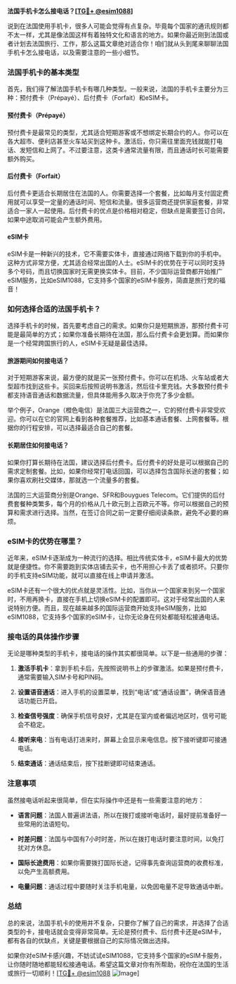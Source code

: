 **法国手机卡怎么接电话？[[TG💪+ @esim1088](https://t.me/s/esim1088)]**

说到在法国使用手机卡，很多人可能会觉得有点复杂。毕竟每个国家的通讯规则都不太一样，尤其是像法国这样有着独特文化和语言的地方。如果你最近刚到法国或者计划去法国旅行、工作，那么这篇文章绝对适合你！咱们就从头到尾来聊聊法国手机卡怎么接电话，以及需要注意的一些小细节。

### 法国手机卡的基本类型

首先，我们得了解法国手机卡有哪几种类型。一般来说，法国的手机卡主要分为三种：预付费卡（Prépayé）、后付费卡（Forfait）和eSIM卡。

#### 预付费卡（Prépayé）

预付费卡是最常见的类型，尤其适合短期游客或不想绑定长期合约的人。你可以在各大超市、便利店甚至火车站买到这种卡。激活后，你只需往里面充钱就能打电话、发短信和上网了。不过要注意，这类卡通常流量有限，而且通话时长可能需要额外购买。

#### 后付费卡（Forfait）

后付费卡更适合长期居住在法国的人。你需要选择一个套餐，比如每月支付固定费用就可以享受一定量的通话时间、短信和流量。很多运营商还提供家庭套餐，非常适合一家人一起使用。后付费卡的优点是价格相对稳定，但缺点是需要签订合同，如果中途取消可能会产生额外费用。

#### eSIM卡

eSIM卡是一种新兴的技术，它不需要实体卡，直接通过网络下载到你的手机中。这种方式非常方便，尤其适合经常出国的人士。eSIM卡的优势在于可以同时支持多个号码，而且切换国家时无需更换实体卡。目前，不少国际运营商都开始推广eSIM服务，比如eSIM1088，它支持多个国家的eSIM卡服务，简直是旅行党的福音！

### 如何选择合适的法国手机卡？

选择手机卡的时候，首先要考虑自己的需求。如果你只是短期旅游，那预付费卡可能是最简单的方式；如果你准备长期待在法国，那么后付费卡会更划算。而如果你是一个经常跨国旅行的人，eSIM卡无疑是最佳选择。

#### 旅游期间如何接电话？

对于短期游客来说，最方便的就是买一张预付费卡。你可以在机场、火车站或者大型超市找到这些卡。买回来后按照说明书激活，然后往卡里充钱。大多数预付费卡都支持语音通话和数据流量，但具体能用多久取决于你充了多少金额。

举个例子，Orange（橙色电信）是法国三大运营商之一，它的预付费卡非常受欢迎。你可以在它的官网上看到各种套餐推荐，比如基本通话套餐、上网套餐等。根据你的行程安排，可以选择最适合自己的套餐。

#### 长期居住如何接电话？

如果你打算长期待在法国，建议选择后付费卡。后付费卡的好处是可以根据自己的需求定制套餐。比如，如果你经常打电话回国，可以选择包含国际长途的套餐；如果你喜欢刷社交媒体，那就选一个流量多的套餐。

法国的三大运营商分别是Orange、SFR和Bouygues Telecom。它们提供的后付费套餐种类繁多，每个月的价格从几十欧元到上百欧元不等。你可以根据自己的预算和需求进行选择。当然，在签订合同之前一定要仔细阅读条款，避免不必要的麻烦。

### eSIM卡的优势在哪里？

近年来，eSIM卡逐渐成为一种流行的选择。相比传统实体卡，eSIM卡最大的优势就是便捷性。你不需要跑到实体店铺去买卡，也不用担心卡丢了或者损坏。只要你的手机支持eSIM功能，就可以直接在线上申请并激活。

eSIM卡还有一个很大的优点就是灵活性。比如，当你从一个国家来到另一个国家时，不用再换卡，直接在手机上切换eSIM卡的配置即可。这对于经常出国的人来说特别方便。而且，现在越来越多的国际运营商开始支持eSIM服务，比如eSIM1088，它支持多个国家的eSIM卡，让你无论身在何处都能轻松接通电话。

### 接电话的具体操作步骤

无论是哪种类型的手机卡，接电话的操作其实都很简单。以下是一些通用的步骤：

1. **激活手机卡**：拿到手机卡后，先按照说明书上的步骤激活。如果是预付费卡，通常需要输入SIM卡号和PIN码。
   
2. **设置语音通话**：进入手机的设置菜单，找到“电话”或“通话设置”，确保语音通话功能已开启。

3. **检查信号强度**：确保手机信号良好，尤其是在室内或者偏远地区时，信号可能会不稳定。

4. **接听来电**：当有电话打进来时，屏幕上会显示来电信息。按下接听键即可接通电话。

5. **结束通话**：通话结束后，按下挂断键即可结束通话。

### 注意事项

虽然接电话听起来很简单，但在实际操作中还是有一些需要注意的地方：

- **语言问题**：法国人普遍讲法语，所以在拨打或接听电话时，最好提前准备好一些常用的法语短句。
  
- **时差问题**：法国与中国有7小时时差，所以在拨打电话时要注意时间，以免打扰对方休息。

- **国际长途费用**：如果你需要拨打国际长途，记得事先查询运营商的收费标准，以免产生高额费用。

- **电量问题**：通话过程中要随时关注手机电量，以免因电量不足导致通话中断。

### 总结

总的来说，法国手机卡的使用并不复杂，只要你了解了自己的需求，并选择了合适类型的卡，接电话就会变得非常简单。无论是预付费卡、后付费卡还是eSIM卡，都有各自的优缺点，关键是要根据自己的实际情况做出选择。

如果你对eSIM卡感兴趣，不妨试试eSIM1088，它支持多个国家的eSIM卡服务，让你随时随地都能轻松接通电话。希望这篇文章对你有所帮助，祝你在法国的生活或旅行一切顺利！[[TG💪+ @esim1088](https://t.me/s/esim1088) ![Image](https://i.postimg.cc/4NQfJmqS/Snipaste-2025-05-13-00-14-12.png)]